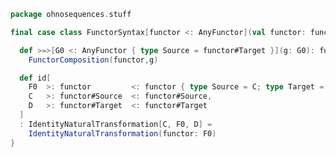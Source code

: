 
```scala
package ohnosequences.stuff

final case class FunctorSyntax[functor <: AnyFunctor](val functor: functor) extends AnyVal {

  def >=>[G0 <: AnyFunctor { type Source = functor#Target }](g: G0): functor >=> G0 =
    FunctorComposition(functor,g)

  def id[
    F0  >: functor         <: functor { type Source = C; type Target = D },
    C   >: functor#Source  <: functor#Source,
    D   >: functor#Target  <: functor#Target
  ]
  : IdentityNaturalTransformation[C, F0, D] =
    IdentityNaturalTransformation(functor: F0)
}

```




[test/scala/categories.scala]: ../../../test/scala/categories.scala.md
[main/scala/monoidalCategories.scala]: ../monoidalCategories.scala.md
[main/scala/distributiveLaws.scala]: ../distributiveLaws.scala.md
[main/scala/package.scala]: ../package.scala.md
[main/scala/monads.scala]: ../monads.scala.md
[main/scala/syntax/package.scala]: package.scala.md
[main/scala/syntax/functors.scala]: functors.scala.md
[main/scala/syntax/categories.scala]: categories.scala.md
[main/scala/monoidalFunctors.scala]: ../monoidalFunctors.scala.md
[main/scala/kleisliCoproducts.scala]: ../kleisliCoproducts.scala.md
[main/scala/functors.scala]: ../functors.scala.md
[main/scala/naturalTransformations.scala]: ../naturalTransformations.scala.md
[main/scala/kleisli.scala]: ../kleisli.scala.md
[main/scala/categories.scala]: ../categories.scala.md